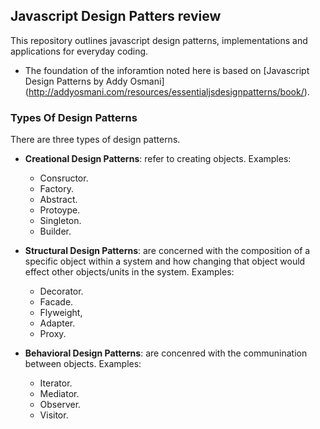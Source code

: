 ## Javascript Design Patters review

 This repository outlines javascript design patterns, implementations and applications for everyday coding.  
 
 - The foundation of the inforamtion noted here is based on [Javascript Design Patterns by Addy Osmani] (http://addyosmani.com/resources/essentialjsdesignpatterns/book/).
 
 
### Types Of Design Patterns
 
 There are three types of design patterns.
 	
 - **Creational Design Patterns**: refer to creating objects. Examples:
 
 	- Consructor.
 	- Factory.
 	- Abstract.
 	- Protoype.
 	- Singleton.
 	- Builder.
 	
 - **Structural Design Patterns**: are concerned with the composition of a specific object within a system and how changing that object would effect other objects/units in the system. Examples:

 	- Decorator.
 	- Facade.
 	- Flyweight,
 	- Adapter.
 	- Proxy.

 - **Behavioral Design Patterns**: are concenred with the communination between objects. Examples:
 
 	- Iterator.
 	- Mediator.
 	- Observer.
 	- Visitor.
 	